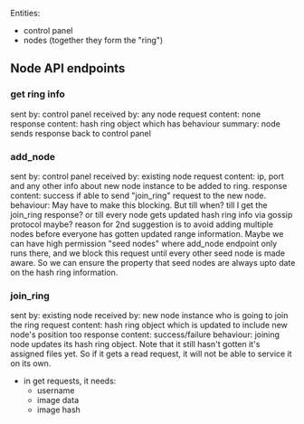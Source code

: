 Entities:
- control panel
- nodes (together they form the "ring")

## Node API endpoints

### get ring info
sent by: control panel
received by: any node
request content: none
response content: hash ring object which has
behaviour summary: node sends response back to control panel

### add_node
sent by: control panel
received by: existing node
request content: ip, port and any other info about new node instance to be added to ring.
response content: success if able to send "join_ring" request to the new node.
behaviour: May have to make this blocking. But till when? till I get the join_ring response? or till every node gets updated hash ring info via gossip protocol maybe? reason for 2nd suggestion is to avoid adding multiple nodes before everyone has gotten updated range information. Maybe we can have high permission "seed nodes" where add_node endpoint only runs there, and we block this request until every other seed node is made aware. So we can ensure the property that seed nodes are always upto date on the hash ring information.

### join_ring
sent by: existing node
received by: new node instance who is going to join the ring
request content: hash ring object which is updated to include new node's position too
response content: success/failure
behaviour: joining node updates its hash ring object. Note that it still hasn't gotten it's assigned files yet. So if it gets a read request, it will not be able to service it on its own.



- in get requests, it needs:
    - username
    - image data
    - image hash